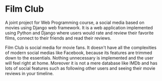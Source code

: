 # Film Club
A joint project for Web Programming course, a social media based on movies using Django web framework.
It is a web application implemented using Python and Django where users would rate and review their favorite films, connect to their friends and read their reviews. 

Film Club is social media for movie fans. It doesn't have all the complexities of modern social medias like Facebook, because its features are trimmed down to the essentials. Nothing unnecessary is implemented and the user will feel right at home. Moreover it is not a mere database like IMDb and has lots of social features such as following other users and seeing their movie reviews in your timeline.
